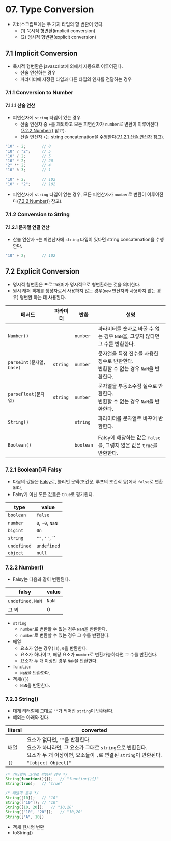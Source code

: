 # 07. Type Conversion

- 자바스크립트에는 두 가지 타입의 형 변환이 있다.
  - (1) 묵시적 형변환(implicit conversion)
  - (2) 명시적 형변환(explicit conversion)



## 7.1 Implicit Conversion

- 묵시적 형변환은 javascript에 의해서 자동으로 이루어진다.
  - 산술 연산하는 경우
  - 파라미터에 지정된 타입과 다른 타입의 인자를 전달하는 경우



### 7.1.1 Conversion to Number

#### 7.1.1.1 산술 연산

- 피연산자에 `string` 타입이 있는 경우
  - 산술 연산자 중 `+`를 제외하고 모든 피연산자가 `number`로 변환이 이루어진다([7.2.2 Number()](#722-number()) 참고).
  - 산술 연산자 `+`는 string concatenation을 수행한다([7.1.2.1 산술 연산자](#7121-산술-연산자) 참고).

```js
"10" - 2;		// 8
"10" / "2";		// 5
"10" / 2;		// 5
"10" * 2;		// 20
"2" ** 2;		// 4
"10" % 3;		// 1
```

```js
"10" + 2;		// 102
"10" + "2";		// 102
```

- 피연산자에 `string` 타입이 없는 경우, 모든 피연산자가 `number`로 변환이 이루어진다([7.2.2 Number()](#722-number()) 참고).



### 7.1.2 Conversion to String

#### 7.1.2.1 문자열 연결 연산

- 산술 연산자 `+`는 피연산자에 `string` 타입이 있다면 string concatenation을 수행한다.

```js
"10" + 2;		// 102
```



## 7.2 Explicit Conversion

- 명시적 형변환은 프로그래머가 명시적으로 형변환하는 것을 의미한다.
- 원시 래퍼 객체를 생성자로서 사용하지 않는 경우(`new` 연산자와 사용하지 않는 경우) 형변환 하는 데 사용된다.



| 메서드                   | 파라미터 | 반환      | 설명                                                         |
| ------------------------ | -------- | --------- | ------------------------------------------------------------ |
| `Number()`               |          | `number`  | 파라미터를 숫자로 바꿀 수 없는 경우 `NaN`을, 그렇지 않다면 그 수를 반환한다. |
| `parseInt(문자열, base)` | `string` | `number`  | 문자열을 특정 진수를 사용한 정수로 반환한다.<br />변환할 수 없는 경우 `NaN`을 반환한다. |
| `parseFloat(문자열)`     | `string` | `number`  | 문자열을 부동소수점 실수로 반환한다.<br />변환할 수 없는 경우 `NaN`을 반환한다. |
| `String()`               |          | `string`  | 파라미터를 문자열로 바꾸어 반환한다.                         |
|                          |          |           |                                                              |
| `Boolean()`              |          | `boolean` | Falsy에 해당하는 값은 `false`를, 그렇지 않은 값은 `true`를 반환한다. |



### 7.2.1 Boolean()과 Falsy

- 다음의 값들은 [Falsy](https://developer.mozilla.org/en-US/docs/Glossary/Falsy)로, 불리언 문맥(조건문, 루프의 조건식 등)에서 `false`로 변환된다.
- Falsy가 아닌 모든 값들은 `true`로 평가된다.

| type        | value            |
| ----------- | ---------------- |
| `boolean`   | `false`          |
| `number`    | `0`, `-0`, `NaN` |
| `bigint`    | `0n`             |
| `string`    | `""`, `''`, ``   |
| `undefined` | `undefined`      |
| `object`    | `null`           |



### 7.2.2 Number()

- Falsy는 다음과 같이 변환된다.

| falsy              | value |
| ------------------ | ----- |
| `undefined`, `NaN` | `NaN` |
| 그 외              | 0     |

- `string`
  - `number`로 변환할 수 없는 경우 `NaN`을 반환한다.
  - `number`로 변환할 수 있는 경우 그 수를 반환한다.
- 배열
  - 요소가 없는 경우(`[]`), `0`을 반환한다.
  - 요소가 하나이고, 해당 요소가 `number`로 변환가능하다면 그 수를 반환한다.
  - 요소가 두 개 이상인 경우 `NaN`을 반환한다.
- `function`
  - `NaN`을 반환한다.
- 객체(`{}`)
  - `NaN`을 반환한다.



### 7.2.3 String()

- 대개 리터럴에 그대로 `""`가 씌어진 `string`이 반환된다.
- 예외는 아래와 같다.

| literal | converted                                                    |
| ------- | ------------------------------------------------------------ |
| 배열    | 요소가 없다면, `""`을 반환한다.<br />요소가 하나라면, 그 요소가 그대로 `string`으로 변환된다.<br />요소가 두 개 이상이면, 요소들이 `,`로 연결된 `string`이 반환된다. |
| `{}`    | `"[object Object]"`                                          |

```js
/* 리터럴이 그대로 반영된 경우 */
String(function(){});	// "function(){}"
String(true);	// "true"

/* 배열의 경우 */
String([10]);	// "10"
String(["10"]);	// "10"
String([10, 20]);	// "10,20"
String(["10", "20"]);	// "10,20"
String(["A", 10])
```







- 객체 원시형 변환
- toString()